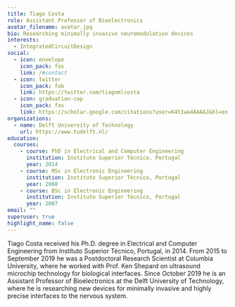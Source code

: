 ```yaml
---
title: Tiago Costa
role: Assistant Professor of Bioelectronics
avatar_filename: avatar.jpg
bio: Researching minimally invasive neuromodulation devices
interests:
  - IntegratedCircuitDesign
social:
  - icon: envelope
    icon_pack: fas
    link: /#contact
  - icon: twitter
    icon_pack: fab
    link: https://twitter.com/tiagomlcosta
  - icon: graduation-cap
    icon_pack: fas
    link: https://scholar.google.com/citations?user=K4t1wa4AAAAJ&hl=en
organizations:
  - name: Delft University of Technology
    url: https://www.tudelft.nl/
education:
  courses:
    - course: PhD in Electrical and Computer Engineering
      institution: Instituto Superior Técnico, Portugal
      year: 2014
    - course: MSc in Electronic Engineering
      institution: Instituto Superior Técnico, Portugal
      year: 2008
    - course: BSc in Electronic Engineering
      institution: Instituto Superior Técnico, Portugal
      year: 2007
email: ""
superuser: true
highlight_name: false
---
```

Tiago Costa received his Ph.D. degree in Electrical and Computer Engineering from Instituto Superior Técnico, Portugal, in 2014. From 2015 to September 2019 he was a Postdoctoral Research Scientist at Columbia University, where he worked with Prof. Ken Shepard on ultrasound microchip technology for biological interfaces. Since October 2019 he is an Assistant Professor of Bioelectronics at the Delft University of Technology, where he is researching new devices for minimally invasive and highly precise interfaces to the nervous system.